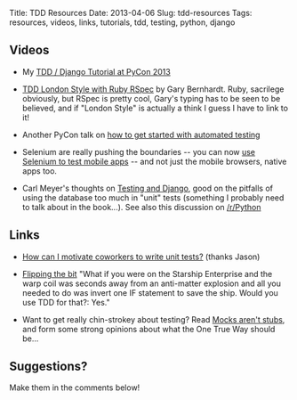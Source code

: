 Title: TDD Resources
Date: 2013-04-06
Slug: tdd-resources
Tags: resources, videos, links, tutorials, tdd, testing, python, django

Videos
------

* My [TDD / Django Tutorial at PyCon 2013](http://pyvideo.org/video/1657/fully-test-driven-web-development-with-django-and)

* [TDD London Style with Ruby RSpec](https://www.youtube.com/watch?v=tdNnN5yTIeM) by Gary Bernhardt. Ruby, sacrilege obviously, but RSpec is pretty cool, Gary's typing has to be seen to be believed, and if "London Style" is actually a think I guess I have to link to it!

* Another PyCon talk on [how to get started with automated testing](http://pyvideo.org/video/1674/getting-started-with-automated-testing)

* Selenium are really pushing the boundaries -- you can now [use Selenium to test mobile apps](http://pyvideo.org/video/1699/mobile-application-testing-with-python-and-seleni) -- and not just the mobile browsers, native apps too. 

* Carl Meyer's thoughts on [Testing and Django](http://pyvideo.org/video/699/testing-and-django), good on the pitfalls of using the database too much in "unit" tests (something I probably need to talk about in the book...). See also this discussion on [/r/Python](http://www.reddit.com/r/django/comments/1c67rl/is_tddjangotutorial_truly_a_good_resource_i_want/)


Links
-----

* [How can I motivate coworkers to write unit tests?](http://arstechnica.com/information-technology/2013/03/how-can-i-motivate-coworkers-to-write-unit-tests/) (thanks Jason)

* [Flipping the bit](http://blog.8thlight.com/uncle-bob/2012/01/11/Flipping-the-Bit.html) "What if you were on the Starship Enterprise and the warp coil was seconds away from an anti-matter explosion and all you needed to do was invert one IF statement to save the ship. Would you use TDD for that?: Yes."

* Want to get really chin-strokey about testing?  Read [Mocks aren't stubs](http://martinfowler.com/articles/mocksArentStubs.html), and form some strong opinions about
what the One True Way should be...

Suggestions?
------------

Make them in the comments below!


